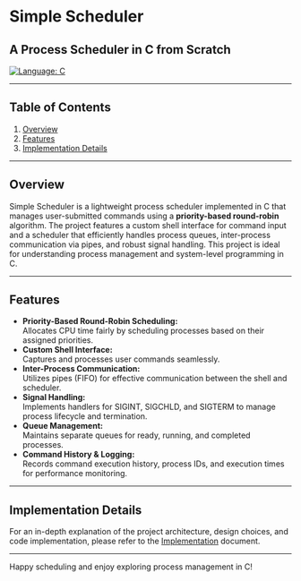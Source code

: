 # Simple Scheduler
## A Process Scheduler in C from Scratch

[![Language: C](https://img.shields.io/badge/language-C-blue.svg)](https://en.wikipedia.org/wiki/C_(programming_language))

---

## Table of Contents

1. [Overview](#overview)
2. [Features](#features)
3. [Implementation Details](#implementation-details)

---

## Overview

Simple Scheduler is a lightweight process scheduler implemented in C that manages user-submitted commands using a **priority-based round-robin** algorithm. The project features a custom shell interface for command input and a scheduler that efficiently handles process queues, inter-process communication via pipes, and robust signal handling. This project is ideal for understanding process management and system-level programming in C.

---

## Features

- **Priority-Based Round-Robin Scheduling:**  
  Allocates CPU time fairly by scheduling processes based on their assigned priorities.
- **Custom Shell Interface:**  
  Captures and processes user commands seamlessly.
- **Inter-Process Communication:**  
  Utilizes pipes (FIFO) for effective communication between the shell and scheduler.
- **Signal Handling:**  
  Implements handlers for SIGINT, SIGCHLD, and SIGTERM to manage process lifecycle and termination.
- **Queue Management:**  
  Maintains separate queues for ready, running, and completed processes.
- **Command History & Logging:**  
  Records command execution history, process IDs, and execution times for performance monitoring.

---

## Implementation Details

For an in-depth explanation of the project architecture, design choices, and code implementation, please refer to the [Implementation](implementation.md) document.

---

Happy scheduling and enjoy exploring process management in C!
